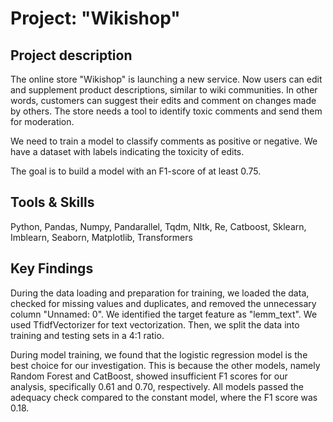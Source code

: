 # Project: "Wikishop" 

## Project description 
The online store "Wikishop" is launching a new service. Now users can edit and supplement product descriptions, similar to wiki communities. In other words, customers can suggest their edits and comment on changes made by others. The store needs a tool to identify toxic comments and send them for moderation.

We need to train a model to classify comments as positive or negative. We have a dataset with labels indicating the toxicity of edits.

The goal is to build a model with an F1-score of at least 0.75.

## Tools & Skills
Python, Pandas, Numpy, Pandarallel, Tqdm, Nltk, Re, Catboost, Sklearn, Imblearn, Seaborn, Matplotlib, Transformers

## Key Findings

During the data loading and preparation for training, we loaded the data, checked for missing values and duplicates, and removed the unnecessary column "Unnamed: 0". We identified the target feature as "lemm_text". We used TfidfVectorizer for text vectorization. Then, we split the data into training and testing sets in a 4:1 ratio.

During model training, we found that the logistic regression model is the best choice for our investigation. This is because the other models, namely Random Forest and CatBoost, showed insufficient F1 scores for our analysis, specifically 0.61 and 0.70, respectively. All models passed the adequacy check compared to the constant model, where the F1 score was 0.18.

